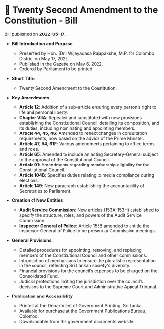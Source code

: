 # 📄  Twenty Second Amendment to the Constitution - Bill

Bill published on **2022-05-17**.

- **Bill Introduction and Purpose**
  - Presented by Hon. (Dr.) Wijeyadasa Rajapakshe, M.P. for Colombo District on May 17, 2022.
  - Published in the Gazette on May 6, 2022.
  - Ordered by Parliament to be printed.

- **Short Title**: 
  - Twenty Second Amendment to the Constitution.

- **Key Amendments**
  - **Article 12**: Addition of a sub-article ensuring every person’s right to life and personal liberty.
  - **Chapter VIIA**: Repealed and substituted with new provisions establishing the Constitutional Council, detailing its composition, and its duties, including nominating and appointing members.
  - **Article 44, 45, 46**: Amended to reflect changes in consultation requirements, now based on the advice of the Prime Minister.
  - **Article 47, 54, 61F**: Various amendments pertaining to office terms and roles.
  - **Article 65**: Amended to include an acting Secretary-General subject to the approval of the Constitutional Council.
  - **Article 91**: Amendments regarding membership eligibility for the Constitutional Council.
  - **Article 104B**: Specifies duties relating to media compliance during elections.
  - **Article 149**: New paragraph establishing the accountability of Secretaries to Parliament.

- **Creation of New Entities**
  - **Audit Service Commission**: New articles (153A-153H) established to specify the structure, roles, and powers of the Audit Service Commission.
  - **Inspector General of Police**: Article 155B amended to entitle the Inspector-General of Police to be present at Commission meetings.

- **General Provisions**
  - Detailed procedures for appointing, removing, and replacing members of the Constitutional Council and other commissions.
  - Introduction of mechanisms to ensure the pluralistic representation in the council, reflecting Sri Lankan society's diversity.
  - Financial provisions for the council’s expenses to be charged on the Consolidated Fund.
  - Judicial protections limiting the jurisdiction over the council’s decisions to the Supreme Court and Administrative Appeal Tribunal.

- **Publication and Accessibility**
  - Printed at the Department of Government Printing, Sri Lanka.
  - Available for purchase at the Government Publications Bureau, Colombo.
  - Downloadable from the government documents website.
